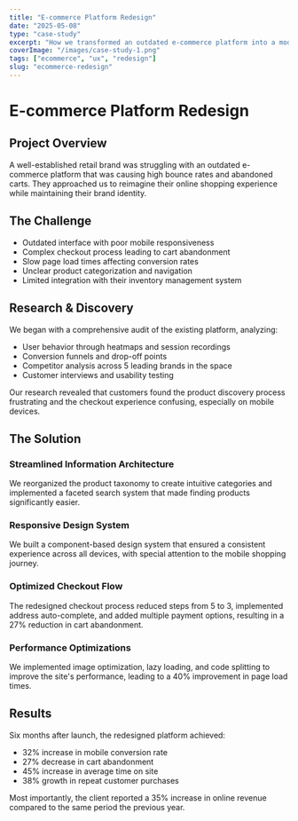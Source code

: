 ```yaml
---
title: "E-commerce Platform Redesign"
date: "2025-05-08"
type: "case-study"
excerpt: "How we transformed an outdated e-commerce platform into a modern shopping experience."
coverImage: "/images/case-study-1.png"
tags: ["ecommerce", "ux", "redesign"]
slug: "ecommerce-redesign"
---
```


# E-commerce Platform Redesign

## Project Overview

A well-established retail brand was struggling with an outdated e-commerce platform that was causing high bounce rates and abandoned carts. They approached us to reimagine their online shopping experience while maintaining their brand identity.

## The Challenge

- Outdated interface with poor mobile responsiveness
- Complex checkout process leading to cart abandonment
- Slow page load times affecting conversion rates
- Unclear product categorization and navigation
- Limited integration with their inventory management system

## Research & Discovery

We began with a comprehensive audit of the existing platform, analyzing:

- User behavior through heatmaps and session recordings
- Conversion funnels and drop-off points
- Competitor analysis across 5 leading brands in the space
- Customer interviews and usability testing

Our research revealed that customers found the product discovery process frustrating and the checkout experience confusing, especially on mobile devices.

## The Solution

### Streamlined Information Architecture

We reorganized the product taxonomy to create intuitive categories and implemented a faceted search system that made finding products significantly easier.

### Responsive Design System

We built a component-based design system that ensured a consistent experience across all devices, with special attention to the mobile shopping journey.

### Optimized Checkout Flow

The redesigned checkout process reduced steps from 5 to 3, implemented address auto-complete, and added multiple payment options, resulting in a 27% reduction in cart abandonment.

### Performance Optimizations

We implemented image optimization, lazy loading, and code splitting to improve the site's performance, leading to a 40% improvement in page load times.

## Results

Six months after launch, the redesigned platform achieved:

- 32% increase in mobile conversion rate
- 27% decrease in cart abandonment
- 45% increase in average time on site
- 38% growth in repeat customer purchases

Most importantly, the client reported a 35% increase in online revenue compared to the same period the previous year.
